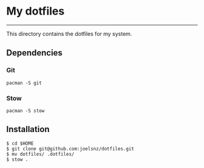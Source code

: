 # My dotfiles
---
This directory contains the dotfiles for my system.

## Dependencies
### Git
```
pacman -S git
```
### Stow
```
pacman -S stow
```
## Installation
```
$ cd $HOME
$ git clone git@github.com:joelsnz/dotfiles.git
$ mv dotfiles/ .dotfiles/
$ stow .
```
